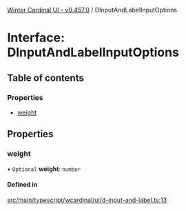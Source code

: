 [Winter Cardinal UI - v0.457.0](../index.md) / DInputAndLabelInputOptions

# Interface: DInputAndLabelInputOptions

## Table of contents

### Properties

- [weight](DInputAndLabelInputOptions.md#weight)

## Properties

### weight

• `Optional` **weight**: `number`

#### Defined in

[src/main/typescript/wcardinal/ui/d-input-and-label.ts:13](https://github.com/winter-cardinal/winter-cardinal-ui/blob/v0.457.0/src/main/typescript/wcardinal/ui/d-input-and-label.ts#L13)

